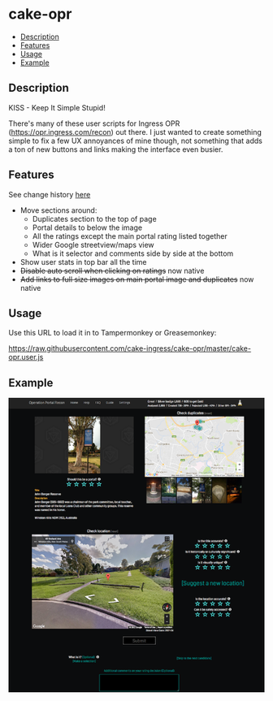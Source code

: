 # cake-opr

* [Description](#description)
* [Features](#features)
* [Usage](#usage)
* [Example](#example)

## Description

KISS - Keep It Simple Stupid!

There's many of these user scripts for Ingress OPR (https://opr.ingress.com/recon) out there. I just wanted to create something simple to fix a few UX annoyances of mine though, not something that adds a ton of new buttons and links making the interface even busier.

## Features
See change history [here](changes.md)

* Move sections around:
  * Duplicates section to the top of page
  * Portal details to below the image
  * All the ratings except the main portal rating listed together
  * Wider Google streetview/maps view
  * What is it selector and comments side by side at the bottom
* Show user stats in top bar all the time
* ~~Disable auto scroll when clicking on ratings~~ now native
* ~~Add links to full size images on main portal image and duplicates~~ now native

## Usage

Use this URL to load it in to Tampermonkey or Greasemonkey:

https://raw.githubusercontent.com/cake-ingress/cake-opr/master/cake-opr.user.js

## Example

![Cake OPR screenshot](screenshot.png "Cake OPR screenshot")
